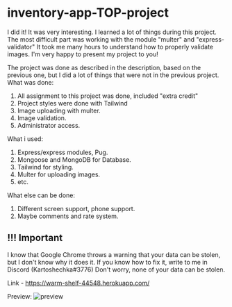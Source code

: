 # inventory-app-TOP-project

I did it!
It was very interesting. I learned a lot of things during this project. The most difficult part was working with the module "multer" and "express-validator" It took me many hours to understand how to properly validate images. I'm very happy to present my project to you!

The project was done as described in the description, based on the previous one, but I did a lot of things that were not in the previous project.
What was done:

1. All assignment to this project was done, included "extra credit"
2. Project styles were done with Tailwind
3. Image uploading with multer.
4. Image validation.
5. Administrator access.

What i used:

1. Express/express modules, Pug.
2. Mongoose and MongoDB for Database.
3. Tailwind for styling.
4. Multer for uploading images.
5. etc.

What else can be done:

1. Different screen support, phone support.
2. Maybe comments and rate system.

## **!!! Important**

I know that Google Chrome throws a warning that your data can be stolen, but I don't know why it does it. If you know how to fix it, write to me in Discord (Kartoshechka#3776) Don't worry, none of your data can be stolen.

Link - https://warm-shelf-44548.herokuapp.com/

Preview:
![preview](https://i.imgur.com/it6jky9.png "Application Preview")
